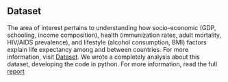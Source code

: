 ## Dataset
The area of interest pertains to understanding how socio-economic (GDP, schooling, income composition), health (immunization rates, adult mortality, HIV/AIDS
prevalence), and lifestyle (alcohol consumption, BMI) factors explain life expectancy among and between countries. For more information, visit [Dataset](https://www.kaggle.com/datasets/lashagoch/life-expectancy-whoupdated).
We wrote a completely analysis about this dataset, developing the code in python. For more information, read the full [report](machine_learning_project.pdf)
